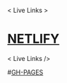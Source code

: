 < Live Links >
# [NETLIFY](https://sanid.netlify.app/)

< Live Links />


#[GH-PAGES](https://calvinjamesheath.github.io/sanid/)
